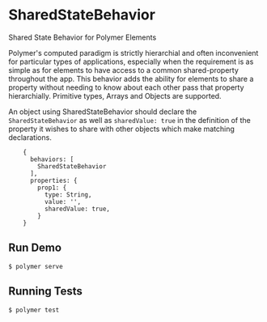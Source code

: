 # SharedStateBehavior

Shared State Behavior for Polymer Elements

Polymer's computed paradigm is strictly hierarchial and often inconvenient for particular types of applications, especially when the
requirement is as simple as for elements to have access to a common shared-property throughout the app. This behavior adds the ability
for elements to share a property without needing to know about each other pass that property hierarchially. Primitive types, Arrays and Objects are supported.

An object using SharedStateBehavior should declare the `SharedStateBehavior` as well as `sharedValue: true` in the definition of the property it wishes to share with other objects which make matching declarations. 

```es6
    {
      behaviors: [
        SharedStateBehavior
      ],
      properties: {
        prop1: {
          type: String,
          value: '',
          sharedValue: true,
        }
    }
```

## Run Demo

```
$ polymer serve
```

## Running Tests

```
$ polymer test
```
